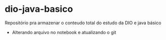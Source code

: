 # dio-java-basico
Repositório pra armazenar o conteudo total do estudo da DIO e java básico
 - Alterando arquivo no notebook e atualizando o git
